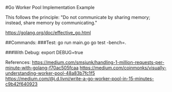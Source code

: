 #Go Worker Pool Implementation Example

This follows the principle: "Do not communicate by sharing memory; instead, share memory by communicating."

https://golang.org/doc/effective_go.html


##Commands:
###Test:
go run main.go
go test -bench=.

###With Debug:
export DEBUG=true

References:
https://medium.com/smsjunk/handling-1-million-requests-per-minute-with-golang-f70ac505fcaa
https://medium.com/coinmonks/visually-understanding-worker-pool-48a83b7fc1f5
https://medium.com/@j.d.livni/write-a-go-worker-pool-in-15-minutes-c9b42f640923



